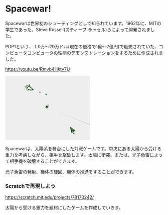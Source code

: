 # Spacewar!

Spacewarは世界初のシューティングとして知られています。1962年に、MITの学生であった、Steve Russell(スティーブ ラッセル)らによって開発されました。

PDP1という、１0万～20万ドル(現在の価格で1億～2億円)で販売されていた、コンピュータコンピュータの性能のデモンストレーションをするために作成されました。


https://youtu.be/Rmvb4Hktv7U

![](about.png)

Spacewarは、太陽系を舞台にした対戦ゲームです。中央にある太陽から受ける重力を考慮しながら、相手を撃破します。太陽に衝突、または、光子魚雷によって相手機を破壊することができます。

光子魚雷の発射、機体の旋回、機体の推進をすることができます。




### Scratchで再現しよう
https://scratch.mit.edu/projects/78173242/

太陽から受ける重力を題材にしたゲームを作成していきま。
